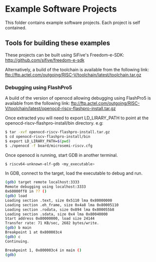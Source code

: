 Example Software Projects
=========================

This folder contains example software projects. Each project is self contained.

Tools for building these examples
---------------------------------

These projects can be built using SiFive's Freedom-e-SDK:  http://github.com/sifive/freedom-e-sdk

Alternatively, a build of the toolchain is available from the following link: ftp://ftp.actel.com/outgoing/RISC-V/toolchain/latest/toolchain.tar.gz

### Debugging using FlashPro5
A build of the version of openocd allowing debugging using FlashPro5 is available from the following link: ftp://ftp.actel.com/outgoing/RISC-V/toolchain/latest/openocd-riscv-flashpro-install.tar.gz

Once extracted you will need to export LD_LIRARY_PATH to point at the openocd-riscv-flashpro-install/bin directory. e.g:
```sh
$ tar -xvf openocd-riscv-flashpro-install.tar.gz
$ cd openocd-riscv-flashpro-install/bin
$ export LD_LIRARY_PATH=$(pwd)
$ ./openocd -f board/microsemi-riscv.cfg
```

Once openocd is running, start GDB in another terminal.
```sh
$ riscv64-unknown-elf-gdb <my_executable>
```

In GDB, connect to the target, load the executable to debug and run.
```sh
(gdb) target remote localhost:3333
Remote debugging using localhost:3333
0x60000ff8 in ?? ()
(gdb) load
Loading section .text, size 0x5110 lma 0x80000000
Loading section .eh_frame, size 0x4a8 lma 0x80005110
Loading section .rodata, size 0x894 lma 0x800055b8
Loading section .sdata, size 0x4 lma 0x80040000
Start address 0x80000000, load size 24144
Transfer rate: 71 KB/sec, 2682 bytes/write.
(gdb) b main
Breakpoint 1 at 0x800003c4
(gdb) c
Continuing.

Breakpoint 1, 0x800003c4 in main ()
(gdb) 
```
